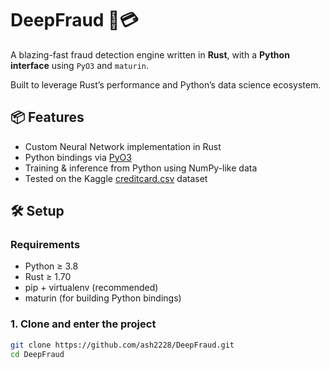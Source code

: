 # DeepFraud 🧠💳

A blazing-fast fraud detection engine written in **Rust**, with a **Python interface** using `PyO3` and `maturin`.

Built to leverage Rust’s performance and Python’s data science ecosystem.

## 📦 Features

- Custom Neural Network implementation in Rust
- Python bindings via [PyO3](https://pyo3.rs/)
- Training & inference from Python using NumPy-like data
- Tested on the Kaggle [creditcard.csv](https://www.kaggle.com/datasets/mlg-ulb/creditcardfraud) dataset

## 🛠 Setup

### Requirements

- Python ≥ 3.8
- Rust ≥ 1.70
- pip + virtualenv (recommended)
- maturin (for building Python bindings)

### 1. Clone and enter the project

```bash
git clone https://github.com/ash2228/DeepFraud.git
cd DeepFraud
